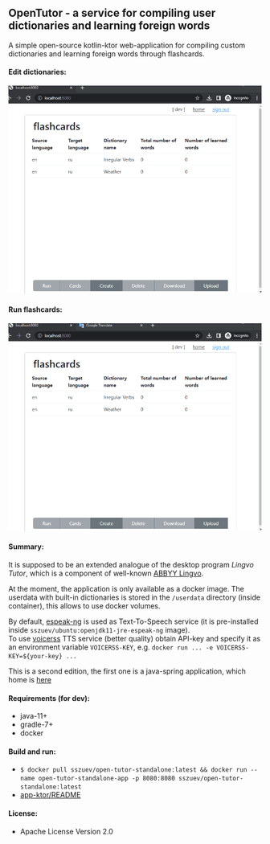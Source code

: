 ## OpenTutor - a service for compiling user dictionaries and learning foreign words

A simple open-source kotlin-ktor web-application for compiling custom dictionaries and learning foreign words through flashcards.         

#### Edit dictionaries:

![edit dictionary](./flashcards-edit.gif)

#### Run flashcards:

![run flashcards](./flashcards-run.gif)

#### Summary:

It is supposed to be an extended analogue of the desktop program *Lingvo Tutor*, which is a component of well-known [ABBYY Lingvo](https://www.lingvo.ru/multi/).

At the moment, the application is only available as a docker image.
The userdata with built-in dictionaries is stored in the `/userdata` directory (inside container), this allows to use docker volumes.

By default, [espeak-ng](https://github.com/espeak-ng/espeak-ng) is used as Text-To-Speech service (it is pre-installed inside `sszuev/ubuntu:openjdk11-jre-espeak-ng` image).        
To use [voicerss](https://www.voicerss.org/api/) TTS service (better quality)
obtain API-key and specify it as an environment variable `VOICERSS-KEY`, e.g. `docker run ... -e VOICERSS-KEY=${your-key} ...`

This is a second edition, the first one is a java-spring application, which home is [here](https://gitlab.com/sszuev/flashcards)

#### Requirements (for dev): 
- java-11+
- gradle-7+
- docker

#### Build and run:

- `$ docker pull sszuev/open-tutor-standalone:latest && docker run --name open-tutor-standalone-app -p 8080:8080 sszuev/open-tutor-standalone:latest`
- [app-ktor/README](./app-ktor/README.md)

#### License:
- Apache License Version 2.0
